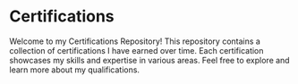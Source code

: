 # Certifications
Welcome to my Certifications Repository! This repository contains a collection of certifications I have earned over time. Each certification showcases my skills and expertise in various areas. Feel free to explore and learn more about my qualifications.
